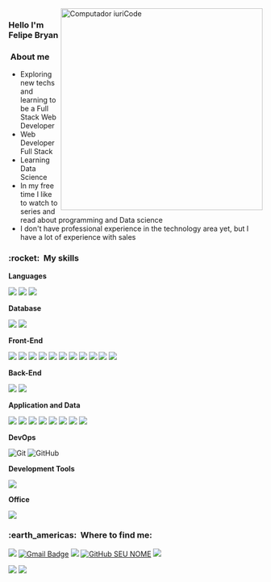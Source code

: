 <img src="https://raw.githubusercontent.com/MicaelliMedeiros/micaellimedeiros/master/image/computer-illustration.png" min-width="400px" max-width="400px" width="400px" align="right" alt="Computador iuriCode">

<h3>Hello I'm Felipe Bryan</h3>
<h3>&nbsp;About me </h3>

- Exploring new techs and learning to be a Full Stack Web Developer<br>
- Web Developer Full Stack<br>
- Learning Data Science
- In my free time I like to watch to series and read about programming and Data science<br>
- I don't have professional experience in the technology area yet, but I have a lot of experience with sales<br>

<h3>:rocket: &nbsp;My skills</h3>

**Languages**

<img src="https://img.shields.io/badge/JavaScript-F7DF1E?style=for-the-badge&logo=javascript&logoColor=black"> <img src="https://img.shields.io/badge/TypeScript-007ACC?style=for-the-badge&logo=typescript&logoColor=white"> <img src="https://img.shields.io/badge/json-5E5C5C?style=for-the-badge&logo=json&logoColor=white">

**Database**

<img src="https://img.shields.io/badge/PostgreSQL-316192?style=for-the-badge&logo=postgresql&logoColor=white"> <img src="https://img.shields.io/badge/redis-%23DD0031.svg?&style=for-the-badge&logo=redis&logoColor=white">

**Front-End**

<img src="https://img.shields.io/badge/React-20232A?style=for-the-badge&logo=react&logoColor=61DAFB"> <img src="https://img.shields.io/badge/React_Router-CA4245?style=for-the-badge&logo=react-router&logoColor=white"> <img src="https://img.shields.io/badge/Material%20UI-007FFF?style=for-the-badge&logo=mui&logoColor=white"> <img src="https://img.shields.io/badge/Redux-593D88?style=for-the-badge&logo=redux&logoColor=white"> <img src="https://img.shields.io/badge/Vite-B73BFE?style=for-the-badge&logo=vite&logoColor=FFD62E"> <img src="https://img.shields.io/badge/HTML5-E34F26?style=for-the-badge&logo=html5&logoColor=white"> <img src="https://img.shields.io/badge/CSS3-1572B6?style=for-the-badge&logo=css3&logoColor=white"> <img src="https://img.shields.io/badge/Bootstrap-563D7C?style=for-the-badge&logo=bootstrap&logoColor=white"> <img src="https://img.shields.io/badge/styled--components-DB7093?style=for-the-badge&logo=styled-components&logoColor=white"> <img src="https://img.shields.io/badge/Webpack-8DD6F9?style=for-the-badge&logo=Webpack&logoColor=white"> <img src="https://img.shields.io/badge/Axios-5A29E4.svg?style=for-the-badge&logo=Axios&logoColor=white">

**Back-End**

<img src="https://img.shields.io/badge/Express%20js-000000?style=for-the-badge&logo=express&logoColor=white"> <img src="https://img.shields.io/badge/Node%20js-339933?style=for-the-badge&logo=nodedotjs&logoColor=white">

**Application and Data**

  <img src="https://img.shields.io/badge/Render-46E3B7?style=for-the-badge&logo=render&logoColor=white"> <img src="https://img.shields.io/badge/Jest-C21325?style=for-the-badge&logo=jest&logoColor=white"> <img src="https://img.shields.io/badge/JWT-000000?style=for-the-badge&logo=JSON%20web%20tokens&logoColor=white"> <img src="https://img.shields.io/badge/npm-CB3837?style=for-the-badge&logo=npm&logoColor=white"> <img src="https://img.shields.io/badge/Postman-FF6C37?style=for-the-badge&logo=Postman&logoColor=white"> <img src="https://img.shields.io/badge/ts--node-3178C6?style=for-the-badge&logo=ts-node&logoColor=white"> <img src="https://img.shields.io/badge/eslint-3A33D1?style=for-the-badge&logo=eslint&logoColor=white"> <img src="https://img.shields.io/badge/prettier-1A2C34?style=for-the-badge&logo=prettier&logoColor=F7BA3E">


**DevOps**

  ![Git](https://img.shields.io/badge/Git-E34F26?style=for-the-badge&logo=git&logoColor=white)
  ![GitHub](https://img.shields.io/badge/GitHub-100000?style=for-the-badge&logo=github&logoColor=white)

**Development Tools**

<img src="https://img.shields.io/badge/VSCode-0078D4?style=for-the-badge&logo=visual%20studio%20code&logoColor=white">

**Office**

<img src="https://img.shields.io/badge/Microsoft_Excel-217346?style=for-the-badge&logo=microsoft-excel&logoColor=white">

<h3> :earth_americas: &nbsp;Where to find me: </h3> 

<a href="https://www.linkedin.com/in/felipe-bryan-55b2a6139/"><img src="https://img.shields.io/badge/-Felipe Bryan-blue?style=flat-square&logo=Linkedin&logoColor=white&link=https://www.linkedin.com/in/felipe-bryan-55b2a6139/"></a> [![Gmail Badge](https://img.shields.io/badge/-fbryancm@gmail.com-006bed?style=flat-square&logo=Gmail&logoColor=white&link=mailto:fbryancm@gmail.com)](mailto:fbryancm@gmail.com) <a href="https://api.whatsapp.com/send/?phone=%2B5512997379355&text&type=phone_number&app_absent=0" alt="WhatsApp">
  <img src="https://img.shields.io/badge/-WhatsApp-25d366?style=flat-square&labelColor=25d366&logo=whatsapp&logoColor=white"/></a> [![GitHub SEU NOME]( https://img.shields.io/github/followers/felipe-bryan?label=follow&style=social)](https://github.com/Felipe-Bryan) <a href="https://www.facebook.com/felipe.bryan" alt="Facebook"><img src="https://img.shields.io/badge/-Facebook-3b5998?style=flat-square&labelColor=3b5998&logo=facebook&logoColor=white"/></a>

<img src="https://github-readme-stats.vercel.app/api/top-langs/?username=Felipe-Bryan&theme=tokyonight">
<img src="https://github-profile-summary-cards.vercel.app/api/cards/profile-details?username=Felipe-Bryan&theme=tokyonight">
